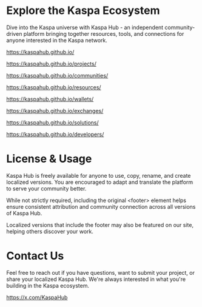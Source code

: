 # Explore the Kaspa Ecosystem
Dive into the Kaspa universe with Kaspa Hub - an independent community-driven platform bringing together resources, tools, and connections for anyone interested in the Kaspa network.

https://kaspahub.github.io/

https://kaspahub.github.io/projects/

https://kaspahub.github.io/communities/

https://kaspahub.github.io/resources/

https://kaspahub.github.io/wallets/

https://kaspahub.github.io/exchanges/

https://kaspahub.github.io/solutions/

https://kaspahub.github.io/developers/


# License & Usage

Kaspa Hub is freely available for anyone to use, copy, rename, and create localized versions. You are encouraged to adapt and translate the platform to serve your community better.

While not strictly required, including the original &lt;footer&gt; element helps ensure consistent attribution and community connection across all versions of Kaspa Hub.

Localized versions that include the footer may also be featured on our site, helping others discover your work.


# Contact Us

Feel free to reach out if you have questions, want to submit your project, or share your localized Kaspa Hub. We're always interested in what you're building in the Kaspa ecosystem.

https://x.com/KaspaHub
